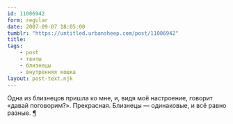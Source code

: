```yaml
---
id: 11006942
form: regular
date: 2007-09-07 18:05:00
tumblr: "https://untitled.urbansheep.com/post/11006942"
title:
tags:
    - post
    - твиты
    - близнецы
    - внутренняя кошка
layout: post-text.njk
---
```


<p>Одна из близнецов пришла ко мне, и, видя моё настроение, говорит «давай поговорим?». Прекрасная. Близнецы — одинаковые, и всё равно разные. <a href="http://twitter.com/urbansheep/statuses/253003582">¶</a></p>

